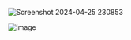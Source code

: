 ![Screenshot 2024-04-25 230853](https://github.com/777388/ListenSeries/assets/96343159/892dbf05-5b9b-4e5a-951d-5b1f24886f1e)

![image](https://github.com/777388/ListenSeries/assets/96343159/6659695b-bb70-4bb7-8cf9-46b03d1a4fa5)
